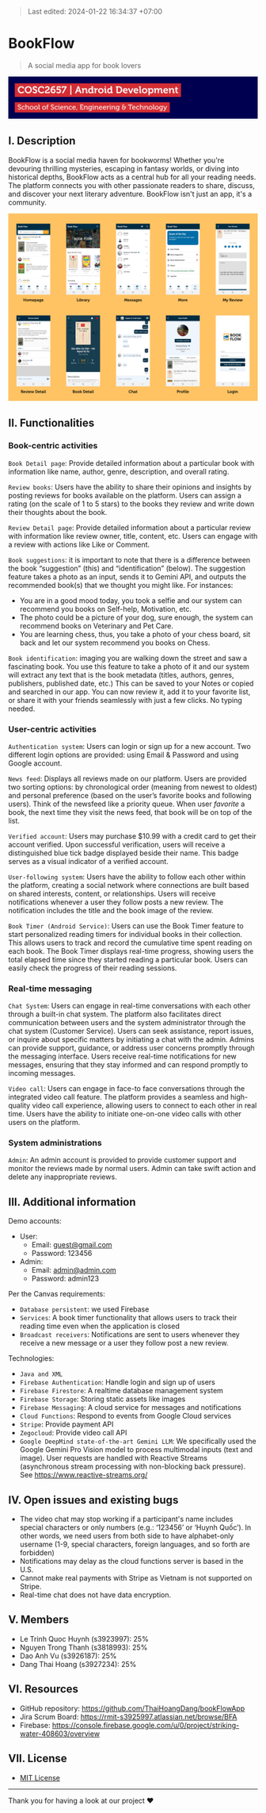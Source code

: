 >Last edited: 2024-01-22 16:34:37 +07:00

# BookFlow
>A social media app for book lovers

![Android Development](https://github.com/ThaiHoangDang/bookFlowApp/blob/main/public/images/courseBanner.png?raw=true)


## I. Description

BookFlow is a social media haven for bookworms! Whether you're devouring thrilling mysteries, escaping in fantasy worlds, or diving into historical depths, BookFlow acts as a central hub for all your reading needs. The platform connects you with other passionate readers to share, discuss, and discover your next literary adventure. BookFlow isn't just an app, it's a community.

![Design](https://github.com/ThaiHoangDang/bookFlowApp/blob/main/public/images/design.png?raw=true)

## II. Functionalities

### Book-centric activities

`Book Detail page`: Provide detailed information about a particular book with information like name, author, genre, description, and overall rating.

`Review books`: Users have the ability to share their opinions and insights by posting reviews for books available on the platform. Users can assign a rating (on the scale of 1 to 5 stars) to the books they review and write down their thoughts about the book.

`Review Detail page`: Provide detailed information about a particular review with information like review owner, title, content, etc. Users can engage with a review with actions like Like or Comment.

`Book suggestions`: it is important to note that there is a difference between the book “suggestion” (this) and “identification” (below). The suggestion feature takes a photo as an input, sends it to Gemini API, and outputs the recommended book(s) that we thought you might like. For instances:

- You are in a good mood today, you took a selfie and our system can recommend you books on Self-help, Motivation, etc.
- The photo could be a picture of your dog, sure enough, the system can recommend books on Veterinary and Pet Care.
- You are learning chess, thus, you take a photo of your chess board, sit back and let our system recommend you books on Chess.

`Book identification`: imaging you are walking down the street and saw a fascinating book. You use this feature to take a photo of it and our system will extract any text that is the book metadata (titles, authors, genres, publishers, published date, etc.) This can be saved to your Notes or copied and searched in our app. You can now review it, add it to your favorite list, or share it with your friends seamlessly with just a few clicks. No typing needed.

### User-centric activities

`Authentication system`: Users can login or sign up for a new account. Two different login options are provided: using Email & Password and using Google account.

`News feed`: Displays all reviews made on our platform. Users are provided two sorting options: by chronological order (meaning from newest to oldest) and personal preference (based on the user’s favorite books and following users). Think of the newsfeed like a priority queue. When user *favorite* a book, the next time they visit the news feed, that book will be on top of the list.

`Verified account`: Users may purchase $10.99 with a credit card to get their account verified. Upon successful verification, users will receive a distinguished blue tick badge displayed beside their name. This badge serves as a visual indicator of a verified account.

`User-following system`: Users have the ability to follow each other within the platform, creating a social network where connections are built based on shared interests, content, or relationships. Users will receive notifications whenever a user they follow posts a new review. The notification includes the title and the book image of the review.

`Book Timer (Android Service)`: Users can use the Book Timer feature to start personalized reading timers for individual books in their collection. This allows users to track and record the cumulative time spent reading on each book. The Book Timer displays real-time progress, showing users the total elapsed time since they started reading a particular book. Users can easily check the progress of their reading sessions.

### Real-time messaging

`Chat System`: Users can engage in real-time conversations with each other through a built-in chat system. The platform also facilitates direct communication between users and the system administrator through the chat system (Customer Service). Users can seek assistance, report issues, or inquire about specific matters by initiating a chat with the admin. Admins can provide support, guidance, or address user concerns promptly through the messaging interface. Users receive real-time notifications for new messages, ensuring that they stay informed and can respond promptly to incoming messages.

`Video call`: Users can engage in face-to face conversations through the integrated video call feature. The platform provides a seamless and high-quality video call experience, allowing users to connect to each other in real time. Users have the ability to initiate one-on-one video calls with other users on the platform.

### System administrations

`Admin`: An admin account is provided to provide customer support and monitor the reviews made by normal users. Admin can take swift action and delete any inappropriate reviews.


## III. Additional information

Demo accounts:
- User:
  - Email: guest@gmail.com
  - Password: 123456
- Admin:
  - Email: admin@admin.com
  - Password: admin123

Per the Canvas requirements:

- `Database persistent`: we used Firebase
- `Services`: A book timer functionality that allows users to track their reading time even when the application is closed
- `Broadcast receivers`: Notifications are sent to users whenever they receive a new message or a user they follow post a new review.

Technologies:

- `Java and XML`
- `Firebase Authentication`: Handle login and sign up of users
- `Firebase Firestore`: A realtime database management system
- `Firebase Storage`: Storing static assets like images
- `Firebase Messaging`: A cloud service for messages and notifications
- `Cloud Functions`: Respond to events from Google Cloud services
- `Stripe`: Provide payment API
- `Zegocloud`: Provide video call API
- `Google DeepMind state-of-the-art Gemini LLM`: We specifically used the Google Gemini Pro Vision model to process multimodal inputs (text and image). User requests are handled with Reactive Streams (asynchronous stream processing with non-blocking back pressure). See https://www.reactive-streams.org/


## IV. Open issues and existing bugs

- The video chat may stop working if a participant's name includes special characters or only numbers (e.g.: ‘123456’ or ‘Huynh Quốc’). In other words, we need users from both side to have alphabet-only username (1-9, special characters, foreign languages, and so forth are forbidden)
- Notifications may delay as the cloud functions server is based in the U.S.
- Cannot make real payments with Stripe as Vietnam is not supported on Stripe.
- Real-time chat does not have data encryption.

## V. Members

- Le Trinh Quoc Huynh (s3923997): 25%
- Nguyen Trong Thanh (s3818993): 25%
- Dao Anh Vu (s3926187): 25%
- Dang Thai Hoang (s3927234): 25%

## VI. Resources

- GitHub repository: https://github.com/ThaiHoangDang/bookFlowApp
- Jira Scrum Board: https://rmit-s3925997.atlassian.net/browse/BFA
- Firebase: https://console.firebase.google.com/u/0/project/striking-water-408603/overview

## VII. License
- [MIT License](LICENSE)

---

Thank you for having a look at our project ❤️